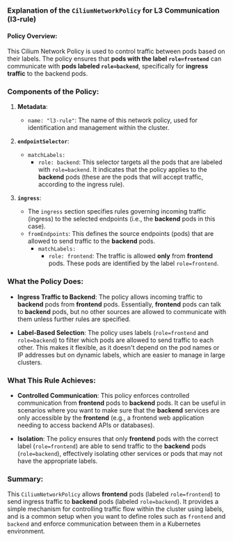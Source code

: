 ### Explanation of the `CiliumNetworkPolicy` for L3 Communication (l3-rule)

#### **Policy Overview:**

This Cilium Network Policy is used to control traffic between pods based on their labels. The policy ensures that **pods with the label `role=frontend`** can communicate with **pods labeled `role=backend`**, specifically for **ingress traffic** to the backend pods.

### **Components of the Policy:**

1. **Metadata**:
   - `name: "l3-rule"`: The name of this network policy, used for identification and management within the cluster.

2. **`endpointSelector`**:
   - `matchLabels:`
     - `role: backend`: This selector targets all the pods that are labeled with `role=backend`. It indicates that the policy applies to the **backend** pods (these are the pods that will accept traffic, according to the ingress rule).
   
3. **`ingress`**:
   - The `ingress` section specifies rules governing incoming traffic (ingress) to the selected endpoints (i.e., the **backend** pods in this case).
   - `fromEndpoints`: This defines the source endpoints (pods) that are allowed to send traffic to the **backend** pods.
     - `matchLabels:`
       - `role: frontend`: The traffic is allowed **only** from **frontend** pods. These pods are identified by the label `role=frontend`.

### **What the Policy Does**:

- **Ingress Traffic to Backend**: The policy allows incoming traffic to **backend** pods from **frontend** pods. Essentially, **frontend** pods can talk to **backend** pods, but no other sources are allowed to communicate with them unless further rules are specified.
  
- **Label-Based Selection**: The policy uses labels (`role=frontend` and `role=backend`) to filter which pods are allowed to send traffic to each other. This makes it flexible, as it doesn't depend on the pod names or IP addresses but on dynamic labels, which are easier to manage in large clusters.

### **What This Rule Achieves**:

- **Controlled Communication**: This policy enforces controlled communication from **frontend** pods to **backend** pods. It can be useful in scenarios where you want to make sure that the **backend** services are only accessible by the **frontend** (e.g., a frontend web application needing to access backend APIs or databases).
  
- **Isolation**: The policy ensures that only **frontend** pods with the correct label (`role=frontend`) are able to send traffic to the **backend** pods (`role=backend`), effectively isolating other services or pods that may not have the appropriate labels.

### **Summary**:
This `CiliumNetworkPolicy` allows **frontend** pods (labeled `role=frontend`) to send ingress traffic to **backend** pods (labeled `role=backend`). It provides a simple mechanism for controlling traffic flow within the cluster using labels, and is a common setup when you want to define roles such as `frontend` and `backend` and enforce communication between them in a Kubernetes environment.

